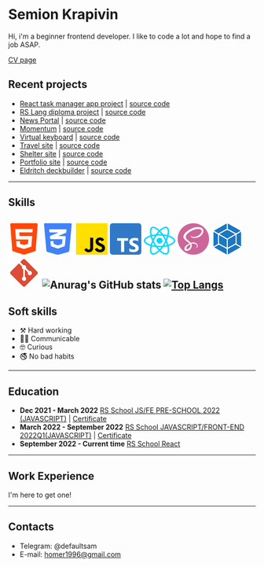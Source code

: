 # Semion Krapivin 

Hi, i'm a beginner frontend developer. I like to code a lot and hope to find a job ASAP.

[CV page](https://s4mm4ael.github.io/rsschool-cv/)

## Recent projects
* [React task manager app project](https://project-management-app-sam.netlify.app/) | [source code](https://github.com/Sammily/project-management-app)
* [RS Lang diploma project](https://rslang-tanik-sam.netlify.app/) | [source code](https://github.com/Tanik-sam/rslang)
* [News Portal](https://s4mm4el-ts-news-migration.netlify.app/) | [source code](https://github.com/S4mm4ael/news-portal-TS-migration)
* [Momentum](https://momentum-clone-s4mm4el.netlify.app/) | [source code](https://github.com/S4mm4ael/momentum-clone/tree/src)
* [Virtual keyboard](https://s4mm4ael.github.io/virtual-keyboard/) | [source code](https://github.com/S4mm4ael/virtual-keyboard/tree/source)
* [Travel site](https://rolling-scopes-school.github.io/s4mm4ael-JSFEPRESCHOOL2022Q2/travel/) | [source code](https://github.com/S4mm4ael/travel-site/tree/travel)
* [Shelter site](https://s4mm4ael.github.io/shelter-site/shelter/pages/main/) | [source code](https://github.com/S4mm4ael/shelter-site/tree/shelter)
* [Portfolio site](https://rolling-scopes-school.github.io/s4mm4ael-JSFEPRESCHOOL/portfolio/) | [source code](https://github.com/S4mm4ael/portfolio-site) 
* [Eldritch deckbuilder](https://s4mm4el-eldritch-deckbuilder.netlify.app/) | [source code](https://github.com/S4mm4ael/eldritch-codejam)

---
## Skills
![](./assets/html-5.png) ![](./assets/css-3.png) ![](./assets/js.png) ![](./assets/typescript.png) ![](./assets/react.png) ![](./assets/sass.png) ![](./assets/webpack.png) ![](./assets/git.png)
![Anurag's GitHub stats](https://github-readme-stats.vercel.app/api?username=s4mm4ael&show_icons=true&theme=radical)
[![Top Langs](https://github-readme-stats.vercel.app/api/top-langs/?username=s4mm4ael&layout=compact&theme=radical&card_width=445)](https://github.com/anuraghazra/github-readme-stats)
---
## Soft skills
* ⚒️ Hard working
* 🤝🏼 Communicable
* 🤓 Curious
* 🚭 No bad habits
---
## Education
- **Dec 2021 - March 2022** [RS School JS/FE PRE-SCHOOL 2022 (JAVASCRIPT)](https://rs.school/js-stage0/) | [Certificate](https://app.rs.school/certificate/2dyswcow)</br>
- **March 2022 - September 2022** [RS School JAVASCRIPT/FRONT-END 2022Q1(JAVASCRIPT)](https://rs.school/js/) | [Certificate](https://app.rs.school/certificate/pkyem0t4)</br>
- **September 2022 - Current time** [RS School React](https://rs.school/react/)
---
## Work Experience
I'm here to get one!

---
## Contacts
* Telegram: @defaultsam
* E-mail: homer1996@gmail.com

